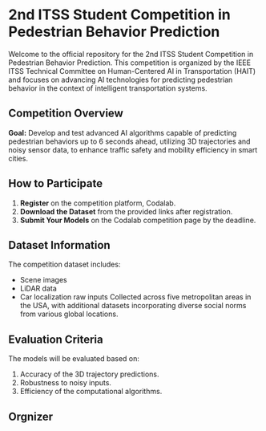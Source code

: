 # 2nd ITSS Student Competition in Pedestrian Behavior Prediction

Welcome to the official repository for the 2nd ITSS Student Competition in Pedestrian Behavior Prediction. This competition is organized by the IEEE ITSS Technical Committee on Human-Centered AI in Transportation (HAIT) and focuses on advancing AI technologies for predicting pedestrian behavior in the context of intelligent transportation systems.

## Competition Overview

**Goal:** Develop and test advanced AI algorithms capable of predicting pedestrian behaviors up to 6 seconds ahead, utilizing 3D trajectories and noisy sensor data, to enhance traffic safety and mobility efficiency in smart cities.

## How to Participate

1. **Register** on the competition platform, Codalab.
2. **Download the Dataset** from the provided links after registration.
3. **Submit Your Models** on the Codalab competition page by the deadline.

## Dataset Information

The competition dataset includes:
- Scene images
- LiDAR data
- Car localization raw inputs
Collected across five metropolitan areas in the USA, with additional datasets incorporating diverse social norms from various global locations.

## Evaluation Criteria

The models will be evaluated based on:
1. Accuracy of the 3D trajectory predictions.
2. Robustness to noisy inputs.
3. Efficiency of the computational algorithms.

## Orgnizer
